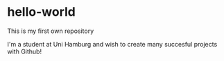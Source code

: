 # hello-world
This is my first own repository

I'm a student at Uni Hamburg and wish to create many succesful projects with Github! 
